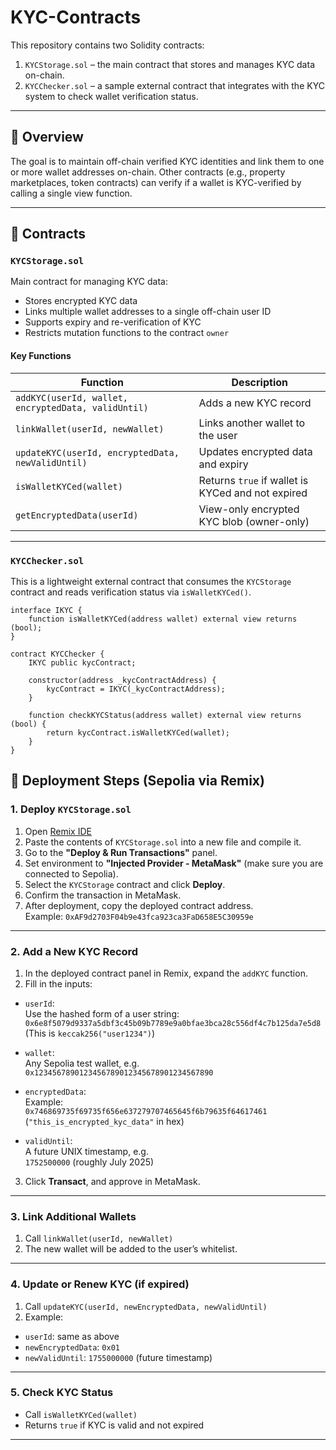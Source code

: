# KYC-Contracts
This repository contains two Solidity contracts:

1. `KYCStorage.sol` – the main contract that stores and manages KYC data on-chain.
2. `KYCChecker.sol` – a sample external contract that integrates with the KYC system to check wallet verification status.

---
## 🧩 Overview

The goal is to maintain off-chain verified KYC identities and link them to one or more wallet addresses on-chain. Other contracts (e.g., property marketplaces, token contracts) can verify if a wallet is KYC-verified by calling a single view function.

---

## 📂 Contracts

### `KYCStorage.sol`

Main contract for managing KYC data:
- Stores encrypted KYC data
- Links multiple wallet addresses to a single off-chain user ID
- Supports expiry and re-verification of KYC
- Restricts mutation functions to the contract `owner`

#### Key Functions

| Function | Description |
|---------|-------------|
| `addKYC(userId, wallet, encryptedData, validUntil)` | Adds a new KYC record |
| `linkWallet(userId, newWallet)` | Links another wallet to the user |
| `updateKYC(userId, encryptedData, newValidUntil)` | Updates encrypted data and expiry |
| `isWalletKYCed(wallet)` | Returns `true` if wallet is KYCed and not expired |
| `getEncryptedData(userId)` | View-only encrypted KYC blob (owner-only) |

---
### `KYCChecker.sol`

This is a lightweight external contract that consumes the `KYCStorage` contract and reads verification status via `isWalletKYCed()`.

```solidity
interface IKYC {
    function isWalletKYCed(address wallet) external view returns (bool);
}

contract KYCChecker {
    IKYC public kycContract;

    constructor(address _kycContractAddress) {
        kycContract = IKYC(_kycContractAddress);
    }

    function checkKYCStatus(address wallet) external view returns (bool) {
        return kycContract.isWalletKYCed(wallet);
    }
}
```

## 🚀 Deployment Steps (Sepolia via Remix)

### 1. Deploy `KYCStorage.sol`

1. Open [Remix IDE](https://remix.ethereum.org)
2. Paste the contents of `KYCStorage.sol` into a new file and compile it.
3. Go to the **"Deploy & Run Transactions"** panel.
4. Set environment to **"Injected Provider - MetaMask"** (make sure you are connected to Sepolia).
5. Select the `KYCStorage` contract and click **Deploy**.
6. Confirm the transaction in MetaMask.
7. After deployment, copy the deployed contract address.  
   Example: `0xAF9d2703F04b9e43fca923ca3FaD658E5C30959e`

---

### 2. Add a New KYC Record

1. In the deployed contract panel in Remix, expand the `addKYC` function.
2. Fill in the inputs:

- `userId`:  
  Use the hashed form of a user string:  
  `0x6e8f5079d9337a5dbf3c45b09b7789e9a0bfae3bca28c556df4c7b125da7e5d8`  
  (This is `keccak256("user1234")`)
  
- `wallet`:  
  Any Sepolia test wallet, e.g.  
  `0x1234567890123456789012345678901234567890`

- `encryptedData`:  
  Example:  
  `0x746869735f69735f656e637279707465645f6b79635f64617461`  
  (`"this_is_encrypted_kyc_data"` in hex)

- `validUntil`:  
  A future UNIX timestamp, e.g.  
  `1752500000` (roughly July 2025)

3. Click **Transact**, and approve in MetaMask.

---

### 3. Link Additional Wallets

1. Call `linkWallet(userId, newWallet)`
2. The new wallet will be added to the user’s whitelist.

---

### 4. Update or Renew KYC (if expired)

1. Call `updateKYC(userId, newEncryptedData, newValidUntil)`
2. Example:
- `userId`: same as above
- `newEncryptedData`: `0x01`
- `newValidUntil`: `1755000000` (future timestamp)

---

### 5. Check KYC Status

- Call `isWalletKYCed(wallet)`  
- Returns `true` if KYC is valid and not expired

---